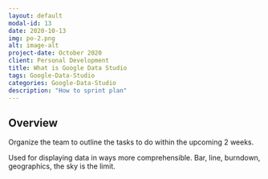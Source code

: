 ```yaml
---
layout: default
modal-id: 13
date: 2020-10-13
img: po-2.png
alt: image-alt
project-date: October 2020
client: Personal Development
title: What is Google Data Studio
tags: Google-Data-Studio
categories: Google-Data-Studio
description: "How to sprint plan"
---
```


## Overview

Organize the team to outline the tasks to do within the upcoming 2 weeks.

Used for displaying data in ways more comprehensible. Bar, line, burndown, geographics, the sky is the limit.